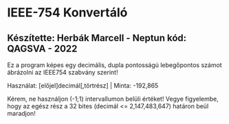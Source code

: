 # IEEE-754 Konvertáló
## Készítette: Herbák Marcell - Neptun kód: QAGSVA - 2022

Ez a program képes egy decimális, dupla pontosságú lebegőpontos számot ábrázolni az IEEE754 szabvány szerint!

Használat: [előjel]decimál[,törtrész] | Minta: -192,865

Kérem, ne használjon (-1;1) intervallumon belüli értéket!
Vegye figyelembe, hogy az egész rész a 32 bites (decimál <= 2,147,483,647) határon beül maradjon!
